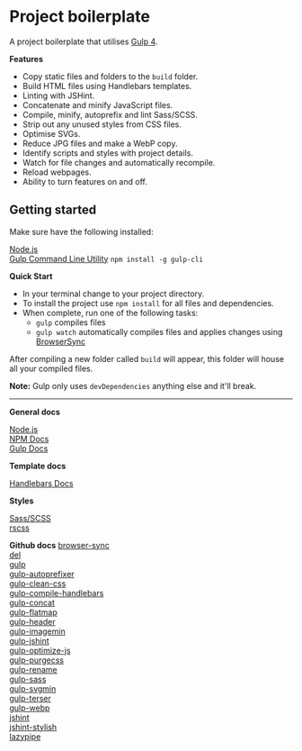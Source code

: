 # Project boilerplate

A project boilerplate that utilises [Gulp 4](https://gulpjs.com/).

**Features**

- Copy static files and folders to the `build` folder.
- Build HTML files using Handlebars templates.
- Linting with JSHint.
- Concatenate and minify JavaScript files.
- Compile, minify, autoprefix and lint Sass/SCSS.
- Strip out any unused styles from CSS files.
- Optimise SVGs.
- Reduce JPG files and make a WebP copy.
- Identify scripts and styles with project details.
- Watch for file changes and automatically recompile.
- Reload webpages.
- Ability to turn features on and off.

## Getting started

Make sure have the following installed:

[Node.js](https://nodejs.org/en/)  
[Gulp Command Line Utility](https://gulpjs.com/) `npm install -g gulp-cli`

**Quick Start**

- In your terminal change to your project directory.
- To install the project use `npm install` for all files and dependencies.
- When complete, run one of the following tasks:
  - `gulp` compiles files
  - `gulp watch` automatically compiles files and applies changes using [BrowserSync](https://browsersync.io/)

After compiling a new folder called `build` will appear, this folder will house all your compiled files.

**Note:** Gulp only uses `devDependencies` anything else and it'll break.

---

**General docs**

[Node.js](https://nodejs.org/en/)  
[NPM Docs](https://www.npmjs.com/)  
[Gulp Docs](https://gulpjs.com/)

**Template docs**

[Handlebars Docs](https://handlebarsjs.com/)

**Styles**

[Sass/SCSS](https://sass-lang.com/)  
[rscss](https://rscss.io/)

**Github docs**
[browser-sync](https://browsersync.io/)  
[del](https://github.com/sindresorhus/del#readme)  
[gulp](https://gulpjs.com/)  
[gulp-autoprefixer](https://github.com/sindresorhus/gulp-autoprefixer#readme)  
[gulp-clean-css](https://github.com/scniro/gulp-clean-css#readme)  
[gulp-compile-handlebars](https://github.com/kaanon/gulp-compile-handlebars)  
[gulp-concat](https://github.com/gulp-community/gulp-concat#readme)  
[gulp-flatmap](https://github.com/mariusGundersen/gulp-flatmap#readme)  
[gulp-header](https://github.com/tracker1/gulp-header#readme)  
[gulp-imagemin](https://github.com/sindresorhus/gulp-imagemin#readme)  
[gulp-jshint](https://github.com/spalger/gulp-jshint)  
[gulp-optimize-js](https://github.com/prateekbh/gulp-optimize-js#readme)  
[gulp-purgecss](https://github.com/FullHuman/gulp-purgecss#readme)  
[gulp-rename](https://github.com/hparra/gulp-rename)  
[gulp-sass](https://github.com/dlmanning/gulp-sass#readme)  
[gulp-svgmin](https://github.com/ben-eb/gulp-svgmin)  
[gulp-terser](https://github.com/duan602728596/gulp-terser#readme)  
[gulp-webp](https://github.com/sindresorhus/gulp-webp#readme)  
[jshint](https://jshint.com/)  
[jshint-stylish](https://github.com/sindresorhus/jshint-stylish#readme)  
[lazypipe](https://github.com/OverZealous/lazypipe)
